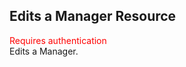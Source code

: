 ## Edits a Manager Resource
<span style="color:red">Requires authentication</span>  
Edits a Manager.

